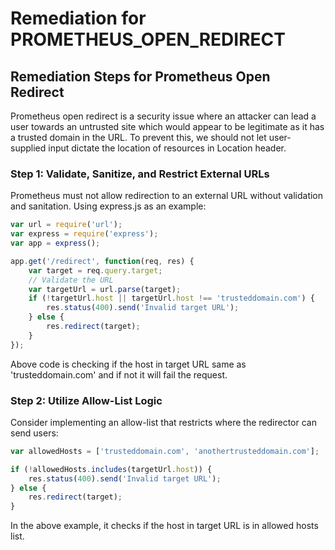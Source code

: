 # Remediation for PROMETHEUS_OPEN_REDIRECT

## Remediation Steps for Prometheus Open Redirect
Prometheus open redirect is a security issue where an attacker can lead a user towards an untrusted site which would appear to be legitimate as it has a trusted domain in the URL. To prevent this, we should not let user-supplied input dictate the location of resources in Location header.

### Step 1: Validate, Sanitize, and Restrict External URLs
Prometheus must not allow redirection to an external URL without validation and sanitation. Using express.js as an example:

```javascript
var url = require('url');
var express = require('express');
var app = express();

app.get('/redirect', function(req, res) {
    var target = req.query.target;
    // Validate the URL
    var targetUrl = url.parse(target);
    if (!targetUrl.host || targetUrl.host !== 'trusteddomain.com') {
        res.status(400).send('Invalid target URL');
    } else {
        res.redirect(target);
    }
});
```
Above code is checking if the host in target URL same as 'trusteddomain.com' and if not it will fail the request.

### Step 2: Utilize Allow-List Logic
Consider implementing an allow-list that restricts where the redirector can send users:

```javascript
var allowedHosts = ['trusteddomain.com', 'anothertrusteddomain.com'];

if (!allowedHosts.includes(targetUrl.host)) {
    res.status(400).send('Invalid target URL');
} else {
    res.redirect(target);
}
```
In the above example, it checks if the host in target URL is in allowed hosts list.